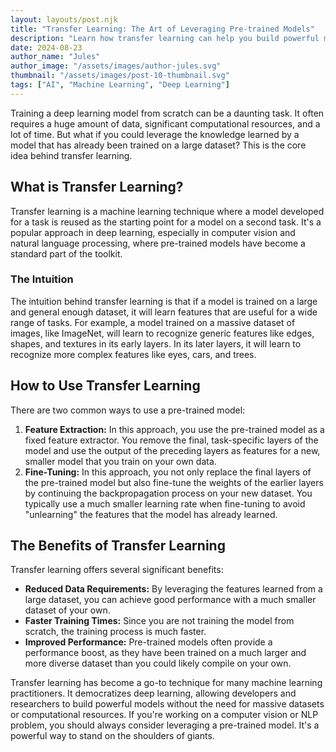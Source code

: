 ```yaml
---
layout: layouts/post.njk
title: "Transfer Learning: The Art of Leveraging Pre-trained Models"
description: "Learn how transfer learning can help you build powerful machine learning models with less data and faster training times."
date: 2024-08-23
author_name: "Jules"
author_image: "/assets/images/author-jules.svg"
thumbnail: "/assets/images/post-10-thumbnail.svg"
tags: ["AI", "Machine Learning", "Deep Learning"]
---
```


Training a deep learning model from scratch can be a daunting task. It often requires a huge amount of data, significant computational resources, and a lot of time. But what if you could leverage the knowledge learned by a model that has already been trained on a large dataset? This is the core idea behind transfer learning.

## What is Transfer Learning?

Transfer learning is a machine learning technique where a model developed for a task is reused as the starting point for a model on a second task. It's a popular approach in deep learning, especially in computer vision and natural language processing, where pre-trained models have become a standard part of the toolkit.

### The Intuition

The intuition behind transfer learning is that if a model is trained on a large and general enough dataset, it will learn features that are useful for a wide range of tasks. For example, a model trained on a massive dataset of images, like ImageNet, will learn to recognize generic features like edges, shapes, and textures in its early layers. In its later layers, it will learn to recognize more complex features like eyes, cars, and trees.

## How to Use Transfer Learning

There are two common ways to use a pre-trained model:

1.  **Feature Extraction:** In this approach, you use the pre-trained model as a fixed feature extractor. You remove the final, task-specific layers of the model and use the output of the preceding layers as features for a new, smaller model that you train on your own data.
2.  **Fine-Tuning:** In this approach, you not only replace the final layers of the pre-trained model but also fine-tune the weights of the earlier layers by continuing the backpropagation process on your new dataset. You typically use a much smaller learning rate when fine-tuning to avoid "unlearning" the features that the model has already learned.

## The Benefits of Transfer Learning

Transfer learning offers several significant benefits:

*   **Reduced Data Requirements:** By leveraging the features learned from a large dataset, you can achieve good performance with a much smaller dataset of your own.
*   **Faster Training Times:** Since you are not training the model from scratch, the training process is much faster.
*   **Improved Performance:** Pre-trained models often provide a performance boost, as they have been trained on a much larger and more diverse dataset than you could likely compile on your own.

Transfer learning has become a go-to technique for many machine learning practitioners. It democratizes deep learning, allowing developers and researchers to build powerful models without the need for massive datasets or computational resources. If you're working on a computer vision or NLP problem, you should always consider leveraging a pre-trained model. It's a powerful way to stand on the shoulders of giants.
